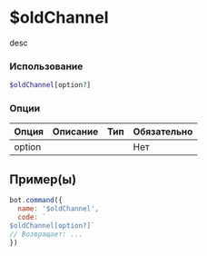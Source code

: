 # $oldChannel
desc
### Использование
```php
$oldChannel[option?]
```

### Опции

| Опция | Описание | Тип | Обязательно |
|--------|-------------|------|----------|
| option |  |  | Нет |  
## Пример(ы)

```javascript
bot.command({
  name: '$oldChannel',
  code: `
$oldChannel[option?]`
// Возвращает: ...
})
```